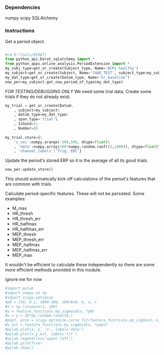 ### Dependencies

numpy
scipy
SQLAlchemy

### Instructions

Get a period object.

```python

#cd D:\Tools/EERAT/
from python_api.Eerat_sqlalchemy import *
from python_apps.online_analysis.PeriodExtension import *
my_subj_type=get_or_create(Subject_type, Name='BCPy healthy')
my_subject=get_or_create(Subject, Name='CHAD_TEST', subject_type=my_subj_type, species_type='human')
my_dat_type=get_or_create(Datum_type, Name='hr_baseline')
now_per=my_subject.get_now_period_of_type(my_dat_type)
```

_FOR TESTING/DEBUGGING ONLY_
We need some trial data. Create some trials if they do not already exist.

```python
my_trial = get_or_create(Datum\
    , subject=my_subject\
    , datum_type=my_dat_type\
    , span_type='trial'\
    , IsGood=1\
    , Number=0)
	
my_trial.store={\
    'x_vec':numpy.arange(-500,500, dtype=float)\
    , 'data':numpy.array(100*numpy.random.ranf((2,1000)), dtype=float)\
    , 'channel_labels':'Trig, EDC'}
```

Update the period's stored ERP so it is the average of all its good trials.

```python
now_per.update_store()
```
This should automatically kick off calculations of the period's features that are common with trials.

Calculate period-specific features. These will not be persisted.
Some examples:

* M_max
* HR_thresh
* HR_thresh_err
* HR_halfmax
* HR_halfmax_err
* MEP_thresh
* MEP_thresh_err
* MEP_halfmax
* MEP_halfmax_err
* MEP_max

It wouldn't be efficient to calculate these independently so there are some more efficient methods provided in this module.




ignore me for now

```python
#import pylab
#import numpy as np
#import scipy.optimize
#p0 = (50, 0.1, 1000-100, 100)#x0, k, a, c
#x = np.linspace(1, 100)
#y = feature_functions.my_sigmoid(x, *p0)
#y = y + 20*np.random.rand(50,)
#popt, pcov = scipy.optimize.curve_fit(feature_functions.my_sigmoid, x, y, p0)
#y_est = feature_functions.my_sigmoid(x, *popt)
#pylab.plot(x, y, 'o', label='data')
#pylab.plot(x,y_est, label='fit')
#pylab.legend(loc='upper left')
#pylab.grid(True)
#pylab.show()
```